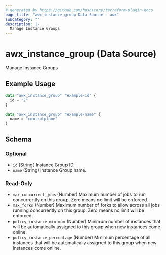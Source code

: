 ```yaml
---
# generated by https://github.com/hashicorp/terraform-plugin-docs
page_title: "awx_instance_group Data Source - awx"
subcategory: ""
description: |-
  Manage Instance Groups
---
```


# awx_instance_group (Data Source)

Manage Instance Groups

## Example Usage

```terraform
data "awx_instance_group" "example-id" {
  id = "2"
}

data "awx_instance_group" "example-name" {
  name = "controlplane"
}
```

<!-- schema generated by tfplugindocs -->
## Schema

### Optional

- `id` (String) Instance Group ID.
- `name` (String) Instance Group name.

### Read-Only

- `max_concurrent_jobs` (Number) Maximum number of jobs to run concurrently on this group. Zero means no limit will be enforced.
- `max_forks` (Number) Maximum number of forks to allow across all jobs running concurrently on this group. Zero means no limit will be enforced.
- `policy_instance_minimum` (Number) Minimum number of instances that will be automatically assigned to this group when new instances come online.
- `policy_instance_percentage` (Number) Minimum percentage of all instances that will be automatically assigned to this group when new instances come online.
